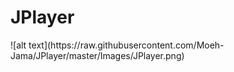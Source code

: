 <h1>JPlayer</h1>
![alt text](https://raw.githubusercontent.com/Moeh-Jama/JPlayer/master/Images/JPlayer.png)
